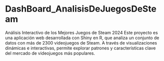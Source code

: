 # DashBoard_AnalisisDeJuegosDeSteam
Análisis Interactivo de los Mejores Juegos de Steam 2024 Este proyecto es una aplicación web desarrollada con Shiny en R, que analiza un conjunto de datos con más de 2300 videojuegos de Steam. A través de visualizaciones dinámicas e interactivas, permite explorar patrones y características clave del mercado de videojuegos más populares.  
